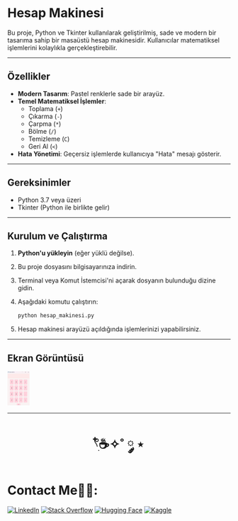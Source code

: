 # Hesap Makinesi

Bu proje, Python ve Tkinter kullanılarak geliştirilmiş, sade ve modern bir tasarıma sahip bir masaüstü hesap makinesidir. Kullanıcılar  matematiksel işlemlerini kolaylıkla gerçekleştirebilir.

---

## Özellikler

- **Modern Tasarım**: Pastel renklerle sade bir arayüz.
- **Temel Matematiksel İşlemler**:
  - Toplama (`+`)
  - Çıkarma (`-`)
  - Çarpma (`*`)
  - Bölme (`/`)
  - Temizleme (`C`)
  - Geri Al (`<`)
- **Hata Yönetimi**: Geçersiz işlemlerde kullanıcıya "Hata" mesajı gösterir.

---

## Gereksinimler

- Python 3.7 veya üzeri
- Tkinter (Python ile birlikte gelir)

---

## Kurulum ve Çalıştırma

1. **Python'u yükleyin** (eğer yüklü değilse).
2. Bu proje dosyasını bilgisayarınıza indirin.
3. Terminal veya Komut İstemcisi'ni açarak dosyanın bulunduğu dizine gidin.
4. Aşağıdaki komutu çalıştırın:

   ```bash
   python hesap_makinesi.py
   ```

5. Hesap makinesi arayüzü açıldığında işlemlerinizi yapabilirsiniz.

---


## Ekran Görüntüsü
<img src="pp.png" width="10%">




---

<h1 align="center"> 𓍢ִ໋☕️✧˚ ༘ ⋆ </h1>

<h1> Contact Me🧑‍💻: </h1>

[![LinkedIn](https://img.shields.io/badge/LinkedIn-0A66C2?style=for-the-badge&logo=linkedin&logoColor=white)](https://www.linkedin.com/in/elfgk/)
[![Stack Overflow](https://img.shields.io/badge/StackOverflow-FE7A16?style=for-the-badge&logo=stackoverflow&logoColor=white)](https://stackoverflow.com/users/27559679/elfgk)
[![Hugging Face](https://img.shields.io/badge/HuggingFace-9C30FF?style=for-the-badge&logo=huggingface&logoColor=white)](https://huggingface.co/elfgk)
[![Kaggle](https://img.shields.io/badge/Kaggle-20BEFF?style=for-the-badge&logo=kaggle&logoColor=white)](https://www.kaggle.com/elfgkk)


